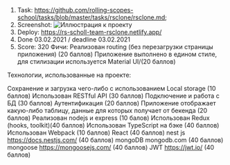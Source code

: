 
1. Task: https://github.com/rolling-scopes-school/tasks/blob/master/tasks/rsclone/rsclone.md;
2. Screenshot: 
![Иллюстрация к проекту](https://i.ibb.co/JQ0zRJV/123124.jpg)
3. Deploy: https://rs-scholl-team-rsclone.netlify.app/
4. Done 03.02.2021 / deadline 03.02.2021
5. Score: 320
Фичи:
Реализован routing (без перезагрузки страницы приложения) (20 баллов)
Приложение выполнено в едином стиле, для стилизации используется Material UI/(20 баллов)

Технологии, использованные на проекте: 

Сохранение и загрузка чего-либо с использованием Local storage (10 баллов)
Использован RESTful API (30 баллов)
Подключение и работа с БД (30 баллов)
Аутентификация (20 баллов)
Приложение отображает какую-либо таблицу, данные для которых получает от бекенда (20 баллов)
Реализован nodejs и express (10 балов)
Использован Redux (hooks, toolkit)(40 баллов)
Использован TypeScript на бэке (40 баллов) 
Использован Webpack (10 баллов)
React (40 баллов) 
nest js https://docs.nestjs.com/ (40 баллов) 
mongoDB mongodb.com (40 баллов) 
mongoose https://mongoosejs.com/ (40 баллов) 
JWT https://jwt.io/ (40 баллов) 


